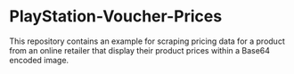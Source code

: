 # PlayStation-Voucher-Prices
This repository contains an example for scraping pricing data for a product from an online retailer that display their product prices within a Base64 encoded image.
